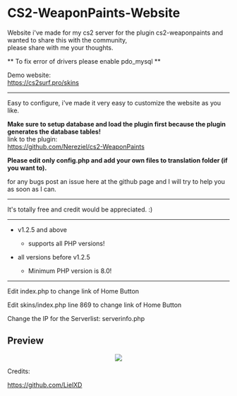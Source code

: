 # CS2-WeaponPaints-Website
Website i've made for my cs2 server for the plugin cs2-weaponpaints and wanted to share this with the community,<br>
please share with me your thoughts.

** To fix error of drivers please enable pdo_mysql **

Demo website:<br>
https://cs2surf.pro/skins

*******
Easy to configure, i've made it very easy to customize the website as you like.

**Make sure to setup database and load the plugin first because the plugin generates the database tables!**<br>
link to the plugin:<br>
https://github.com/Nereziel/cs2-WeaponPaints

**Please edit only config.php and add your own files to translation folder (if you want to).**

for any bugs post an issue here at the github page and I will try to help you as soon as I can.
*******
It's totally free and credit would be appreciated. :)
*******
* v1.2.5 and above
  * supports all PHP versions!

* all versions before v1.2.5
  * Minimum PHP version is 8.0!
*******
Edit index.php to change link of Home Button <br>

Edit skins/index.php line 869 to change link of Home Button

Change the IP for the Serverlist: serverinfo.php

## Preview

<div align="center">
<a href="https://i.gyazo.com/7f2323c022853777ea6d1ef75ffc8cf7.png">
<img src="https://i.gyazo.com/7f2323c022853777ea6d1ef75ffc8cf7.png" />
</a>
</div>


Credits:

https://github.com/LielXD
